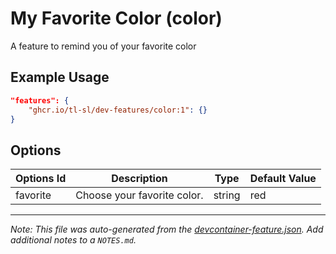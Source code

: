 
# My Favorite Color (color)

A feature to remind you of your favorite color

## Example Usage

```json
"features": {
    "ghcr.io/tl-sl/dev-features/color:1": {}
}
```

## Options

| Options Id | Description | Type | Default Value |
|-----|-----|-----|-----|
| favorite | Choose your favorite color. | string | red |



---

_Note: This file was auto-generated from the [devcontainer-feature.json](https://github.com/tl-sl/dev-features/blob/main/src/color/devcontainer-feature.json).  Add additional notes to a `NOTES.md`._
